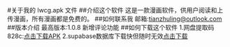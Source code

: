 #关于我的 lwcg.apk 文件
##介绍这个软件
这是一款漫画软件，供用户阅读和上传漫画，所有漫画都是免费的。
##如何联系我
邮箱:tianzhuling@outlook.com
##版本介绍
最高版本:1.0.8
新增评论功能
##如何下载这个软件
1.网盘提取码828c:[点击下载APK](https://pan.baidu.com/s/1mRm5mrUS2pMVlOaEudwr7g 
)
2.supabase数据库下载快但随时无效[点击下载](https://ukufabnmpevhmonxjmfb.supabase.co/storage/v1/object/public/download//lwcg%20v1.0.8.apk)
